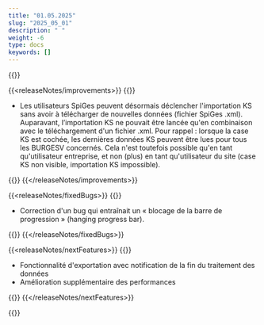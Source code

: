 ```yaml
---
title: "01.05.2025" 
slug: "2025_05_01" 
description: " "
weight: -6
type: docs
keywords: []
---
```


{{<releaseNotes>}}

{{<releaseNotes/improvements>}}
{{<markdown>}}

- Les utilisateurs SpiGes peuvent désormais déclencher l'importation KS sans avoir à télécharger de nouvelles données (fichier SpiGes .xml). Auparavant, l’importation KS ne pouvait être lancée qu'en combinaison avec le téléchargement d'un fichier .xml.
Pour rappel : lorsque la case KS est cochée, les dernières données KS peuvent être lues pour tous les BURGESV concernés. Cela n'est toutefois possible qu'en tant qu'utilisateur entreprise, et non (plus) en tant qu'utilisateur du site (case KS non visible, importation KS impossible).

{{</markdown>}}
{{</releaseNotes/improvements>}}

{{<releaseNotes/fixedBugs>}}
{{<markdown>}}

- Correction d'un bug qui entraînait un « blocage de la barre de progression » (hanging progress bar).

{{</markdown>}}
{{</releaseNotes/fixedBugs>}}

{{<releaseNotes/nextFeatures>}}
{{<markdown>}}

- Fonctionnalité d'exportation avec notification de la fin du traitement des données
- Amélioration supplémentaire des performances


{{</markdown>}}
{{</releaseNotes/nextFeatures>}}

{{</releaseNotes>}}

